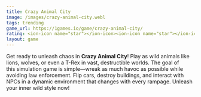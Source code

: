 ```yaml
---
title: Crazy Animal City
image: /images/crazy-animal-city.webl
tags: trending
game_url: https://1games.io/game/crazy-animal-city/
rating: <ion-icon name="star"></ion-icon><ion-icon name="star"></ion-icon><ion-icon name="star"></ion-icon><ion-icon name="star-half"></ion-icon><ion-icon name="star-outline"></ion-icon>
layout: game
---
```


Get ready to unleash chaos in **Crazy Animal City**! Play as wild animals like lions, wolves, or even a T-Rex in vast, destructible worlds. The goal of this simulation game is simple—wreak as much havoc as possible while avoiding law enforcement. Flip cars, destroy buildings, and interact with NPCs in a dynamic environment that changes with every rampage. Unleash your inner wild style now!

